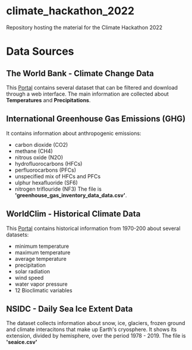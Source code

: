 # climate_hackathon_2022
Repository hosting the material for the Climate Hackathon 2022

# Data Sources

## The World Bank - Climate Change Data
This [Portal](https://climateknowledgeportal.worldbank.org/download-data) contains several
dataset that can be filtered and download through a web interface.
The main information are collected about **Temperatures** and **Precipitations**.


## International Greenhouse Gas Emissions (GHG)
It contains information about anthropogenic emissions:
- carbon dioxide (CO2)
- methane (CH4)
- nitrous oxide (N2O)
- hydrofluorocarbons (HFCs)
- perfluorocarbons (PFCs)
- unspecified mix of HFCs and PFCs
- ulphur hexafluoride (SF6)
- nitrogen triflouride (NF3)
The file is **'greenhouse_gas_inventory_data_data.csv'**.


## WorldClim - Historical Climate Data
This [Portal](https://www.worldclim.org/data/worldclim21.html) contains historical information from 1970-200 about several datasets:
- minimum temperature
- maximum temperature
- average temperature
- precipitation
- solar radiation
- wind speed
- water vapor pressure
- 12 Bioclimatic variables


## NSIDC - Daily Sea Ice Extent Data
The dataset collects information about snow, ice, glaciers, frozen ground and climate interacitons
that make up Earth's cryosphere. It shows its extension, divided by hemisphere, over the
period 1978 - 2019.
The file is **'seaice.csv'**

